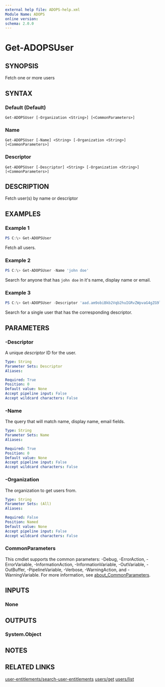 ```yaml
---
external help file: ADOPS-help.xml
Module Name: ADOPS
online version:
schema: 2.0.0
---
```


# Get-ADOPSUser

## SYNOPSIS

Fetch one or more users

## SYNTAX

### Default (Default)
```
Get-ADOPSUser [-Organization <String>] [<CommonParameters>]
```

### Name
```
Get-ADOPSUser [-Name] <String> [-Organization <String>] [<CommonParameters>]
```

### Descriptor
```
Get-ADOPSUser [-Descriptor] <String> [-Organization <String>] [<CommonParameters>]
```

## DESCRIPTION

Fetch user(s) by name or descriptor

## EXAMPLES

### Example 1

```powershell
PS C:\> Get-ADOPSUser
```

Fetch all users.

### Example 2

```powershell
PS C:\> Get-ADOPSUser -Name 'john doe'
```

Search for anyone that has `john doe` in it's name, display name or email.

### Example 3

```powershell
PS C:\> Get-ADOPSUser -Descriptor 'aad.am9obiBkb2Vqb2huIGRvZWpvaG4gZG9lam9obiBkb2U'
```

Search for a single user that has the corresponding descriptor.

## PARAMETERS

### -Descriptor

A unique _descriptor_ ID for the user.

```yaml
Type: String
Parameter Sets: Descriptor
Aliases:

Required: True
Position: 0
Default value: None
Accept pipeline input: False
Accept wildcard characters: False
```

### -Name

The query that will match name, display name, email fields.

```yaml
Type: String
Parameter Sets: Name
Aliases:

Required: True
Position: 0
Default value: None
Accept pipeline input: False
Accept wildcard characters: False
```

### -Organization

The organization to get users from.

```yaml
Type: String
Parameter Sets: (All)
Aliases:

Required: False
Position: Named
Default value: None
Accept pipeline input: False
Accept wildcard characters: False
```

### CommonParameters
This cmdlet supports the common parameters: -Debug, -ErrorAction, -ErrorVariable, -InformationAction, -InformationVariable, -OutVariable, -OutBuffer, -PipelineVariable, -Verbose, -WarningAction, and -WarningVariable. For more information, see [about_CommonParameters](http://go.microsoft.com/fwlink/?LinkID=113216).

## INPUTS

### None

## OUTPUTS

### System.Object

## NOTES

## RELATED LINKS

[user-entitlements/search-user-entitlements](https://docs.microsoft.com/en-us/rest/api/azure/devops/memberentitlementmanagement/user-entitlements/search-user-entitlements?view=azure-devops-rest-6.0)
[users/get](https://docs.microsoft.com/en-us/rest/api/azure/devops/graph/users/get?view=azure-devops-rest-6.0)
[users/list](https://docs.microsoft.com/en-us/rest/api/azure/devops/graph/users/list?view=azure-devops-rest-6.0)
